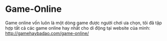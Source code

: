 Game-Online
===========

Game online vốn luôn là một dòng game được người chơi ưa chọn, tôi đã tập hợp tất cả các game online hay nhất cho di động tại website của mình: http://gamehaybadao.com/game-online/
